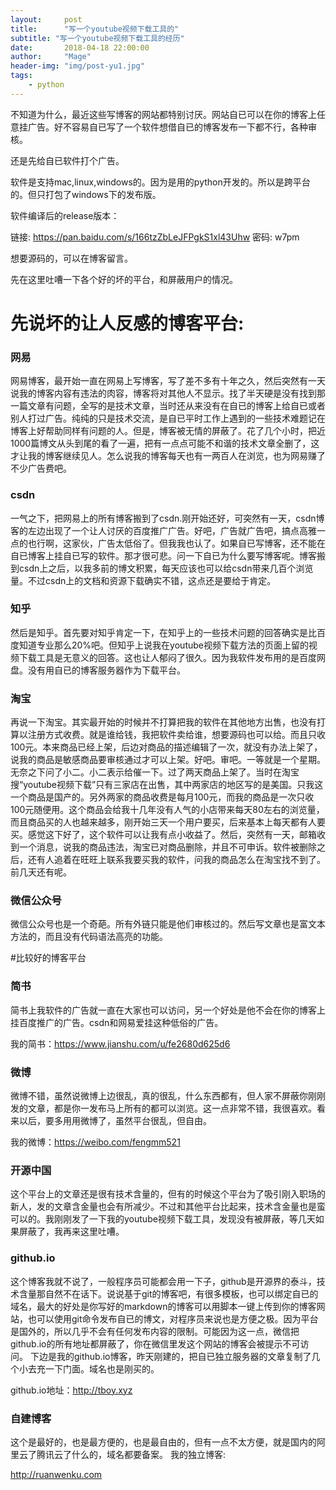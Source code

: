 ```yaml
---
layout:     post
title:      "写一个youtube视频下载工具的"
subtitle: "写一个youtube视频下载工具的经历"
date:       2018-04-18 22:00:00
author:     "Mage"
header-img: "img/post-yu1.jpg"
tags:
    - python
---
```


不知道为什么，最近这些写博客的网站都特别讨厌。网站自已可以在你的博客上任意挂广告。好不容易自已写了一个软件想借自已的博客发布一下都不行，各种审核。

还是先给自已软件打个广告。

软件是支持mac,linux,windows的。因为是用的python开发的。所以是跨平台的。但只打包了windows下的发布版。

软件编译后的release版本：

链接: https://pan.baidu.com/s/166tzZbLeJFPgkS1xl43Uhw 密码: w7pm

想要源码的，可以在博客留言。

先在这里吐嘈一下各个好的坏的平台，和屏蔽用户的情况。

# 先说坏的让人反感的博客平台:

### 网易

网易博客，最开始一直在网易上写博客，写了差不多有十年之久，然后突然有一天说我的博客内容有违法的肉容，博客将对其他人不显示。找了半天硬是没有找到那一篇文章有问题，全写的是技术文章，当时还从来没有在自已的博客上给自已或者别人打过广告。纯纯的只是技术交流，是自已平时工作上遇到的一些技术难题记在博客上好帮助同样有问题的人。但是，博客被无情的屏蔽了。花了几个小时，把近1000篇博文从头到尾的看了一遍，把有一点点可能不和谐的技术文章全删了，这才让我的博客继续见人。怎么说我的博客每天也有一两百人在浏览，也为网易赚了不少广告费吧。

### csdn

一气之下，把网易上的所有博客搬到了csdn.刚开始还好，可突然有一天，csdn博客的左边出现了一个让人讨厌的百度推广广告。好吧，广告就广告吧，搞点高雅一点的也行啊，这家伙，广告太低俗了。但我我也认了。如果自已写博客，还不能在自已博客上挂自已写的软件。那才很可悲。问一下自已为什么要写博客呢。博客搬到csdn上之后，以我多前的博文积累，每天应该也可以给csdn带来几百个浏览量。不过csdn上的文档和资源下载确实不错，这点还是要给于肯定。

### 知乎

然后是知乎。首先要对知乎肯定一下，在知乎上的一些技术问题的回答确实是比百度知道专业那么20%吧。但知乎上说我在youtube视频下载方法的页面上留的视频下载工具是无意义的回答。这也让人郁闷了很久。因为我软件发布用的是百度网盘。没有用自已的博客服务器作为下载平台。

### 淘宝

再说一下淘宝。其实最开始的时候并不打算把我的软件在其他地方出售，也没有打算以注册方式收费。就是谁给钱，我把软件卖给谁，想要源码也可以给。而且只收100元。本来商品已经上架，后边对商品的描述编辑了一次，就没有办法上架了，说我的商品是敏感商品要审核通过才可以上架。好吧。审吧。一等就是一个星期。无奈之下问了小二。小二表示给催一下。过了两天商品上架了。当时在淘宝搜“youtube视频下载”只有三家店在出售，其中两家店的地区写的是美国。只我这一个商品是国产的。另外两家的商品收费是每月100元，而我的商品是一次只收100元随便用。这个商品会给我十几年没有人气的小店带来每天80左右的浏览量，而且商品买的人也越来越多，刚开始三天一个用户要买，后来基本上每天都有人要买。感觉这下好了，这个软件可以让我有点小收益了。然后，突然有一天，邮箱收到一个消息，说我的商品违法，淘宝已对商品删除，并且不可申诉。软件被删除之后，还有人追着在旺旺上联系我要买我的软件，问我的商品怎么在淘宝找不到了。前几天还有呢。

### 微信公众号

微信公众号也是一个奇葩。所有外链只能是他们审核过的。然后写文章也是富文本方法的，而且没有代码语法高亮的功能。

#比较好的博客平台

### 简书

简书上我软件的广告就一直在大家也可以访问，另一个好处是他不会在你的博客上挂百度推广的广告。csdn和网易爱挂这种低俗的广告。


我的简书：https://www.jianshu.com/u/fe2680d625d6

### 微博

微博不错，虽然说微博上边很乱，真的很乱，什么东西都有，但人家不屏蔽你刚刚发的文章，都是你一发布马上所有的都可以浏览。这一点非常不错，我很喜欢。看来以后，要多用用微博了，虽然平台很乱，但自由。


我的微博：https://weibo.com/fengmm521

### 开源中国

这个平台上的文章还是很有技术含量的，但有的时候这个平台为了吸引刚入职场的新人，发的文章含金量也会有所减少。不过和其他平台比起来，技术含金量也是蛮可以的。我刚刚发了一下我的youtube视频下载工具，发现没有被屏蔽，等几天如果屏蔽了，我再来这里吐嘈。

### github.io

这个博客我就不说了，一般程序员可能都会用一下子，github是开源界的泰斗，技术含量那自然不在话下。说说基于git的博客吧，有很多模板，也可以绑定自已的域名，最大的好处是你写好的markdown的博客可以用脚本一键上传到你的博客网站，也可以使用git命令发布自已的博文，对程序员来说也是方便之极。因为平台是国外的，所以几乎不会有任何发布内容的限制。可能因为这一点，微信把github.io的所有地址都屏蔽了，你在微信里发这个网站的博客会被提示不可访问。
下边是我的github.io博客，昨天刚建的，把自已独立服务器的文章复制了几个小去充一下门面。域名也是刚买的。

github.io地址：http://tboy.xyz

### 自建博客

这个是最好的，也是最方便的，也是最自由的，但有一点不太方便，就是国内的阿里云了腾讯云了什么的，域名都要备案。
我的独立博客:

http://ruanwenku.com
